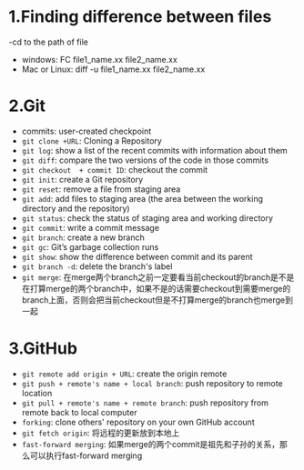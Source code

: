 # 1.Finding difference between files
-cd to the path of file
- windows: FC file1_name.xx file2_name.xx
- Mac or Linux: diff -u file1_name.xx file2_name.xx
# 2.Git
- commits: user-created checkpoint 
- `git clone +URL`: Cloning a Repository
- `git log`: show a list of the recent commits with information about them
- `git diff`: compare the two versions of the code in those commits
- `git checkout  + commit ID`:  checkout the commit
- `git init`: create a Git repository
- `git reset`: remove a file from staging area
- `git add`: add files to staging area (the area between the working directory and the repository)
- `git status`: check the status of staging area and working directory
- `git commit`: write a commit message
- `git branch`: create a new branch
- `git gc`: Git’s garbage collection runs
- `git show`: show the difference between commit and its parent
- `git branch -d`: delete the branch's label
- `git merge`: 在merge两个branch之前一定要看当前checkout的branch是不是在打算merge的两个branch中，如果不是的话需要checkout到需要merge的branch上面，否则会把当前checkout但是不打算merge的branch也merge到一起
# 3.GitHub
- `git remote add origin + URL`: create the origin remote
- `git push + remote's name + local branch`: push repository to remote location
- `git pull + remote's name + remote branch`: push repository from remote back to local computer
- `forking`: clone others' repository on your own GitHub account
- `git fetch origin`: 将远程的更新放到本地上
- `fast-forward merging`: 如果merge的两个commit是祖先和子孙的关系，那么可以执行fast-forward merging

